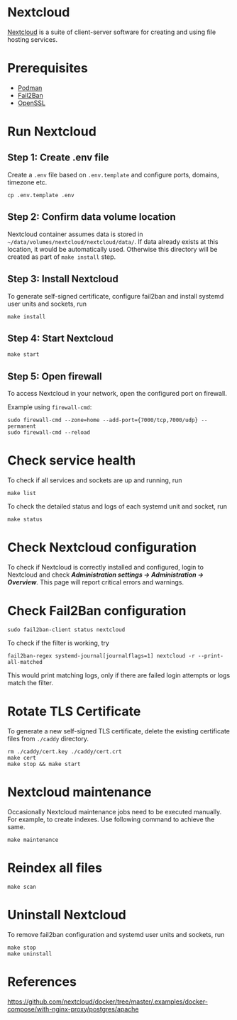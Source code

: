 # Nextcloud

[Nextcloud](https://nextcloud.com/) is a suite of client-server software for creating and using file hosting services.

# Prerequisites

-   [Podman](https://podman.io/)
-   [Fail2Ban](https://github.com/fail2ban/fail2ban)
-   [OpenSSL](https://www.openssl.org/)

# Run Nextcloud

## Step 1: Create .env file

Create a `.env` file based on `.env.template` and configure ports, domains, timezone etc.

```
cp .env.template .env
```

## Step 2: Confirm data volume location

Nextcloud container assumes data is stored in `~/data/volumes/nextcloud/nextcloud/data/`. If data already exists at this location, it would be automatically used. Otherwise this directory will be created as part of `make install` step.

## Step 3: Install Nextcloud

To generate self-signed certificate, configure fail2ban and install systemd user units and sockets, run

```
make install
```

## Step 4: Start Nextcloud

```
make start
```

## Step 5: Open firewall

To access Nextcloud in your network, open the configured port on firewall.

Example using `firewall-cmd`:

```
sudo firewall-cmd --zone=home --add-port={7000/tcp,7000/udp} --permanent
sudo firewall-cmd --reload
```

# Check service health

To check if all services and sockets are up and running, run

```
make list
```

To check the detailed status and logs of each systemd unit and socket, run

```
make status
```

# Check Nextcloud configuration

To check if Nextcloud is correctly installed and configured, login to Nextcloud and check **_Administration settings -> Administration -> Overview_**. This page will report critical errors and warnings.

# Check Fail2Ban configuration

```
sudo fail2ban-client status nextcloud
```

To check if the filter is working, try

```
fail2ban-regex systemd-journal[journalflags=1] nextcloud -r --print-all-matched
```

This would print matching logs, only if there are failed login attempts or logs match the filter.

# Rotate TLS Certificate

To generate a new self-signed TLS certificate, delete the existing certificate files from `./caddy` directory.

```
rm ./caddy/cert.key ./caddy/cert.crt
make cert
make stop && make start
```

# Nextcloud maintenance

Occasionally Nextcloud maintenance jobs need to be executed manually. For example, to create indexes. Use following command to achieve the same.

```
make maintenance
```

# Reindex all files

```
make scan
```

# Uninstall Nextcloud

To remove fail2ban configuration and systemd user units and sockets, run

```
make stop
make uninstall
```

# References

https://github.com/nextcloud/docker/tree/master/.examples/docker-compose/with-nginx-proxy/postgres/apache
